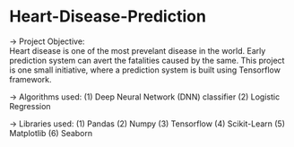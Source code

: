 # Heart-Disease-Prediction

-> Project Objective: <br>
Heart disease is one of the most prevelant disease in the world. Early prediction system can avert the fatalities caused by the same. 
This project is one small initiative, where a prediction system is built using Tensorflow framework.

-> Algorithms used:
(1) Deep Neural Network (DNN) classifier
(2) Logistic Regression

-> Libraries used:
(1) Pandas
(2) Numpy
(3) Tensorflow
(4) Scikit-Learn
(5) Matplotlib
(6) Seaborn

